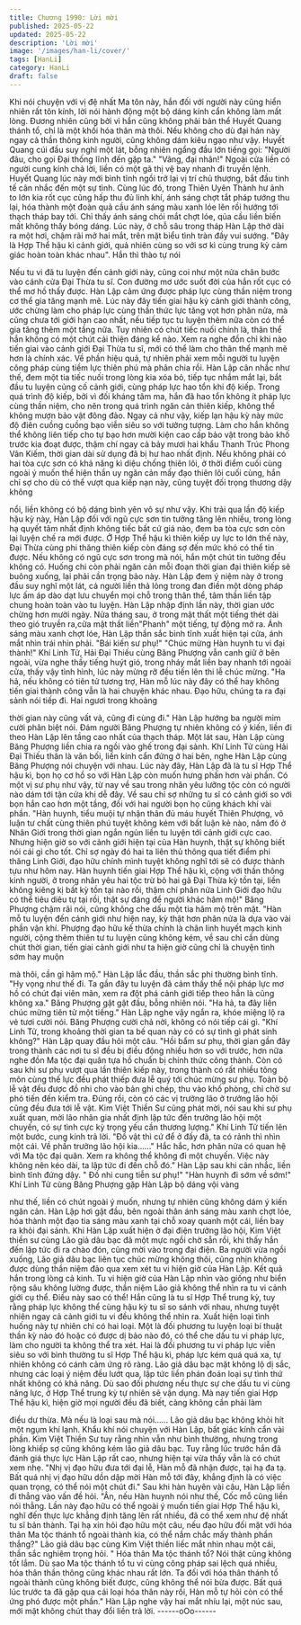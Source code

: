```yaml
---
title: Chương 1990: Lời mời
published: 2025-05-22
updated: 2025-05-22
description: 'Lời mời'
image: '/images/han-li/cover/'
tags: [HanLi]
category: HanLi
draft: false
---
```


Khi nói chuyện với vị đệ nhất Ma tôn này, hắn đối với người này
cũng hiển nhiên rất tôn kính, lời nói hành động một bộ dáng kính
cẩn không làm mất lòng.
Đương nhiên cũng bởi vì hắn cũng không phải bản thể Huyết
Quang thánh tổ, chỉ là một khối hóa thân mà thôi. Nếu không cho
dù đại hán này ngay cả thần thông kinh người, cũng không dám
kiêu ngạo như vậy.
Huyết Quang cúi đầu suy nghĩ một lát, bỗng nhiên ngẩng đầu lớn
tiếng gọi:
"Người đâu, cho gọi Đại thống lĩnh đến gặp ta."
"Vâng, đại nhân!" Ngoài cửa liền có người cung kính chả lời, liền
có một gã thị vệ bay nhanh đi truyền lệnh.
Huyết Quang lúc này mới bình tĩnh ngồi trở lại vị trí chủ thượng,
bắt đầu tinh tế cân nhắc đến một sự tình.
Cùng lúc đó, trong Thiên Uyên Thành hư ảnh to lớn kia rốt cục
cũng hấp thu đủ linh khí, ánh sáng chợt tắt pháp tướng thu lại,
hóa thành một đoàn quả cầu ánh sáng màu xanh lóe lên rồi
hướng tới thạch tháp bay tới.
Chỉ thấy ánh sáng chói mắt chợt lóe, qủa cầu liền biến mất không
thấy bóng dáng.
Lúc này, ở chỗ sâu trong tháp Hàn Lập thở dài ra một hơi, chậm
rãi mở hai mắt, trên mặt biểu tình tràn đầy vui sướng.
"Đây là Hợp Thể hậu kì cảnh giới, quả nhiên cùng so với sơ kì
cùng trung kỳ cảm giác hoàn toàn khác nhau". Hắn thì thào tự nói

Nếu tu vi đã tu luyện đến cảnh giới này, cũng coi như một nửa
chân bước vào cánh cửa Đại Thừa tu sĩ. Con đường mơ ước
suốt đời của hắn rốt cục có thể mơ hồ thấy được. Hàn Lập cảm
ứng được pháp lực cùng thần niệm trong cơ thể gia tăng mạnh
mẽ.
Lúc này đây tiến giai hậu kỳ cảnh giới thành công, ước chừng làm
cho pháp lực cùng thần thức lực tăng vọt hơn phân nửa, mà cũng
chưa tới giới hạn cao nhất, nếu tiếp tục tu luyện thêm nữa còn có
thể gia tăng thêm một tầng nữa.
Tuy nhiên có chút tiếc nuối chính là, thân thể hắn không có một
chút cải thiện đáng kể nào.
Xem ra nghe đồn chỉ khi nào tiến giai vào cảnh giới Đại Thừa tu
sĩ, mới có thể làm cho thân thể mạnh mẽ hơn là chính xác. Về
phần hiệu quả, tự nhiên phải xem mỗi người tu luyện công pháp
cùng tiềm lực thiên phú mà phân chia rồi.
Hàn Lập cân nhắc như thế, đem một tia tiếc nuối trong lòng kia
xóa bỏ, tiếp tục nhắm mắt lại, bắt đầu tu luyện củng cố cảnh giới,
cùng pháp lực hao tổn khi độ kiếp.
Trong quá trình độ kiếp, bởi vì đối kháng tâm ma, hắn đã hao tổn
không ít pháp lực cùng thần niệm, cho nên trong quá trình ngăn
cản thiên kiếp, không thể không mượn bảo vật đông đảo.
Ngay cả như vậy, kiếp lạn hậu kỳ này mức độ điên cuồng cuồng
bạo viễn siêu so với tưởng tượng.
Làm cho hắn không thể không liên tiếp cho tự bạo hơn mười kiện
cao cấp bảo vật trong bảo khố trước kia đoạt được, thậm chí
ngay cả bảy mươi hai khẩu Thanh Trúc Phong Vân Kiếm, thời
gian dài sử dụng đã bị hư hao nhất định.
Nếu không phải có hai tòa cực sơn có khả năng kì diệu chống
thiên lôi, ở thời điểm cuối cùng ngoài ý muốn thể hiện thần uy
ngăn cản mấy đạo thiên lôi cuối cùng, hắn chỉ sợ cho dù có thể
vượt qua kiếp nạn này, cũng tuyệt đối trọng thương dậy không

nổi, liền không có bộ dáng bình yên vô sự như vậy.
Khi trải qua lần độ kiếp hậu kỳ này, Hàn Lập đối với ngũ cực sơn
tin tưởng tăng lên nhiều, trong lòng hạ quyết tâm nhất định không
tiếc bất cứ giá nào, đem ba tòa cực sơn còn lại luyện chế ra mới
được.
Ở Hợp Thể hậu kì thiên kiếp uy lực to lớn thế này, Đại Thừa cùng
phi thăng thiên kiếp còn đáng sợ đến mức khó có thể tin được.
Nếu không có ngũ cực sơn trong mà nói, hắn một chút tin tưởng
đều không có.
Huống chi còn phải ngăn cản mỗi đoạn thời gian đại thiên kiếp sẽ
buông xuống, lại phải cần trọng bảo này.
Hàn Lập đem ý niệm này ở trong đầu suy nghĩ một lát, cả người
liền thả lỏng trong đan điền một dòng pháp lực ấm áp dào dạt lưu
chuyển mọi chỗ trong thân thể, tâm thần liền tập chung hoàn toàn
vào tu luyện.
Hàn Lập nhập định lần này, thời gian ước chừng hơn mười ngày.
Nửa tháng sau, ở trong mật thất một tiếng thét dài theo gió truyền
ra,cửa mật thất liền"Phanh" một tiếng, tự động mở ra.
Ánh sáng màu xanh chợt lóe, Hàn Lập thần sắc bình tĩnh xuất
hiện tại cửa, ánh mắt nhìn trái nhìn phải.
"Bái kiến sư phụ!"
"Chúc mừng Hàn huynh tu vi đại thành!"
Khí Linh Tử, Hải Đại Thiếu cùng Băng Phượng vẫn canh giữ ở
bên ngoài, vừa nghe thấy tiếng huýt gió, trong nháy mắt liền bay
nhanh tới ngoài cửa, thấy vậy tình hình, lúc này mừng rỡ đều tiến
lên thi lễ chúc mừng.
"Ha hả, nếu không có tiên tử tương trợ, Hàn mỗ lúc này đây có
thể hay không tiến giai thành công vẫn là hai chuyện khác nhau.
Đạo hữu, chúng ta ra đại sảnh nói tiếp đi. Hai ngươi trong khoảng

thời gian này cũng vất vả, cũng đi cùng đi." Hàn Lập hướng ba
người mỉm cười phân biệt nói.
Đám người Băng Phượng tự nhiên không có ý kiến, liền đi theo
Hàn Lập lên tầng cao nhất của thạch tháp.
Một lát sau, Hàn Lập cùng Băng Phượng liền chia ra ngồi vào ghế
trong đại sảnh.
Khí Linh Tử cùng Hải Đại Thiếu thân là vãn bối, liền kính cẩn
đứng ở hai bên, nghe Hàn Lập cùng Băng Phượng nói chuyện
với nhau.
Lúc này đây, Hàn Lập đã là tu sĩ Hợp Thể hậu kì, bọn họ cơ hồ so
với Hàn Lập còn muốn hưng phấn hơn vài phần.
Có một vị sư phụ như vậy, từ nay về sau trong nhân yêu lưỡng
tộc còn có người nào dám tới tận cửa khi dễ đây. Về sau chỉ sợ
những tu sĩ có cảnh giới so với bọn hắn cao hơn một tầng, đối với
hai người bọn họ cũng khách khí vài phần.
"Hàn huynh, tiểu muội tự nhận thân đủ máu huyết Thiên Phượng,
vô luận tư chất cùng thiên phú tuyệt không kém với bất luận kẻ
nào, năm đó ở Nhân Giới trong thời gian ngắn ngủn liền tu luyện
tới cảnh giới cực cao. Nhưng hiện giờ so với cảnh giới hiện tại của
Hàn huynh, thật sự không biết nói cái gì cho tốt. Chỉ sợ ngày đó
hai ta liên thủ thông qua tiết điểm phi thăng Linh Giới, đạo hữu
chính mình tuyệt không nghĩ tới sẽ có được thành tựu như hôm
nay. Hàn huynh tiến giai Hợp Thể hậu kì, cộng với thần thông kinh
người, ở trong nhân yêu hai tộc trừ bỏ hai gã Đại Thừa kỳ tồn tại,
liền không kiêng kị bất kỳ tồn tại nào rồi, thậm chí phân nửa Linh
Giới đạo hữu có thể tiêu diêu tự tại rồi, thật sự đáng để người
khác hâm mộ!" Băng Phượng chậm rãi nói, cũng không che dấu
một tia hâm mộ trên mặt.
"Hàn mỗ tu luyện đến cảnh giới như hiện nay, kỳ thật hơn phân
nửa là dựa vào vài phần vận khí. Phượng đạo hữu kế thừa chính
là chân linh huyết mạch kinh người, cộng thêm thiên tư tu luyện
cũng không kém, về sau chỉ cần dùng chút thời gian, tiến giai
cảnh giới như ta hiện giờ cũng chỉ là chuyện tình sớm hay muộn

mà thôi, cần gì hâm mộ." Hàn Lập lắc đầu, thần sắc phi thường
bình tĩnh.
"Hy vọng như thế đi. Ta gần đây tu luyện đã cảm thấy thể nội
pháp lực mơ hồ có chút đại viên mãn, xem ra đột phá cảnh giới
tiếp theo hẳn là cũng không xa." Băng Phượng gật gật đầu, bỗng
nhiên nói.
"Ha hả, ta đây liền chúc mừng tiên tử một tiếng." Hàn Lập nghe
vậy ngẩn ra, khóe miệng lộ ra vẻ tươi cười nói.
Băng Phượng cười chả nời, không có nói tiếp cái gì.
"Khí Linh Tử, trong khoảng thời gian ta bế quan này có có sự tình
gì phát sinh không?" Hàn Lập quay đầu hỏi một câu.
"Hồi bẩm sư phụ, thời gian gần đây trong thành các nơi tu sĩ đều
bị điều động nhiều hơn so với trước, hơn nữa nghe đồn Ma tộc đại
quân tựa hồ chuẩn bị chính thức công thành. Còn có sau khi sư
phụ vượt qua lần thiên kiếp này, trong thành có rất nhiều tông
môn cùng thế lực đều phát thiếp đưa lễ quý tới chúc mừng sư
phụ. Toàn bộ lễ vật đều được đồ nhi cho vào bản ghi chép, thu
vào khố phòng, chỉ chờ sư phó tiến đến kiểm tra. Đúng rồi, còn có
các vị trưởng lão ở trưởng lão hội cũng đều đưa tới lễ vật. Kim
Việt Thiền Sư cũng phát mời, nói sau khi sư phụ xuất quan, mời
lão nhân gia nhất định lập tức đến trưởng lão hội một chuyến, có
sự tình cực kỳ trọng yếu cần thương lượng." Khí Linh Tử tiến lên
một bước, cung kính trả lời.
"Đồ vật thì cứ để ở đấy đã, ta có rảnh thì nhìn một cái. Về phần
trưởng lão hội kia......" Hắc hắc, hơn phân nửa có quan hệ với Ma
tộc đại quân. Xem ra không thể không đi một chuyến. Việc này
không nên kéo dài, ta lập tức đi đến chỗ đó." Hàn Lập sau khi cân
nhắc, liền bình tĩnh đứng dậy.
" Đồ nhi cung tiễn sư phụ!"
"Hàn huynh đi sớm về sớm!"
Khí Linh Tử cùng Băng Phượng gặp Hàn Lập bộ dáng vội vàng

như thế, liền có chút ngoài ý muốn, nhưng tự nhiên cũng không
dám ý kiến ngăn cản.
Hàn Lập hơi gật đầu, bên ngoài thân ánh sáng màu xanh chợt
lóe, hóa thành một đạo tia sáng màu xanh tại chỗ xoay quanh một
cái, liền bay ra khỏi đại sảnh.
Khi Hàn Lập xuất hiện ở đại điện trưởng lão hội, Kim Việt thiền sư
cùng Lão giả dâu bạc đã một mực ngồi chờ sẵn rồi, khi thấy hắn
đến lập tức đi ra chào đón, cũng mời vào trong đại điện.
Ba người vừa ngồi xuống, Lão giả dâu bạc liên tục chúc mừng
không thôi, cũng nhịn không được dùng thần niệm đảo qua xem
xét tu vi hiện giờ của Hàn Lập.
Kết quả hắn trong lòng cả kinh.
Tu vi hiện giờ của Hàn Lập nhìn vào giống như biển rộng sâu
không lường được, thần niệm Lão giả không thể nhìn ra tu vi cảnh
giới cụ thể.
Điều này sao có thể! Hắn cũng là tu sĩ Hợp Thể trung kỳ, tuy rằng
pháp lực không thể cùng hậu kỳ tu sĩ so sánh với nhau, nhưng
tuyệt nhiên ngay cả cảnh giới tu vi đều không thể nhìn ra.
Xuất hiện loại tình huống này tự nhiên chỉ có hai loại.
Một là đối phương tu luyện loại bí thuật thần kỳ nào đó hoặc có
được dị bảo nào đó, có thể che dấu tu vi pháp lực, làm cho người
ta không thể tra xét. Hai là đối phương tu vi pháp lực viễn siêu so
với bình thường tu sĩ Hợp Thể hậu kì, pháp lực kém quá quá xa,
tự nhiên không có cánh cảm ứng rõ ràng.
Lão giả dâu bạc mặt không lộ dị sắc, nhưng các loại ý niệm đều
lướt qua, lập tức liền phán đoán loại sự tình thứ nhất không có
khả năng.
Dù sao đối phương nếu thực sự che dấu tu vi cùng năng lực, ở
Hợp Thể trung kỳ tự nhiên sẽ vận dụng. Mà nay tiến giai Hợp Thể
hậu kì, hiện giờ mọi người đều đã biết, càng không cần phải làm

điều dư thừa. Mà nếu là loại sau mà nói......
Lão giả dâu bạc không khỏi hít một ngụm khí lạnh.
Khẩu khí nói chuyện với Hàn Lập, bất giác kính cẩn vài phần.
Kim Việt Thiền Sư tuy rằng nhìn vẫn như bình thường, nhưng
trong lòng khiếp sợ cũng không kém lão giả dâu bạc. Tuy rằng lúc
trước hắn đã đánh giá thực lực Hàn Lập rất cao, nhưng hiện tại
vừa thấy vẫn là có chút xem nhẹ.
"Nhị vị đạo hữu đưa tới đại lễ, Hàn mỗ đã nhận được, tại hạ đa
tạ. Bất quá nhị vị đạo hữu dồn dập mời Hàn mỗ tới đây, khẳng
định là có việc quan trọng, có thể nói một chút đi." Sau khi hàn
huyên vài câu, Hàn Lập liền đi thẳng vào vấn đề hỏi.
"Ân, nếu Hàn huynh nói như thế, Cốc mỗ cũng liền nói thẳng. Lần
này đạo hữu có thể ngoài ý muốn tiến giai Hợp Thể hậu kì, nghĩ
đến thực lực khẳng định tăng lên rất nhiều, đã có thể xem như đệ
nhất tu sĩ bản thành. Tại hạ xin hỏi đạo hữu một câu, nếu đạo
hữu đối mặt với hóa thân Ma tộc thánh tổ ngoài thành kia, có thể
nắm chắc mấy thành phần thắng?" Lão giả dâu bạc cùng Kim Việt
thiền liếc mắt nhìn nhau một cái, thần sắc nghiêm trọng hỏi.
" Hóa thân Ma tộc thánh tổ? Nói thật cũng không tốt lắm. Dù sao
Ma tộc thánh tổ tu vi cùng công pháp sai lệch quá nhiều, hóa thân
thần thông cũng khác nhau rất lớn. Ta đối với hóa thân thánh tổ
ngoài thành cũng không biết được, cũng không thể nói bừa được.
Bất quá lúc trước ta đã gặp qua cái loại hóa thân này rồi, Hàn mỗ
tự hỏi còn có thể ứng phó được một phần." Hàn Lập nghe vậy hai
mắt nhíu lại, một núc sau, mới mặt không chút thay đổi liền trả lời.
------oOo------

